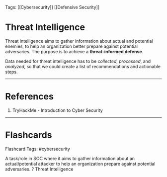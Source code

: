 Tags: [[Cybersecurity]] [[Defensive Security]]
# Threat Intelligence

Threat intelligence aims to gather information about actual and potential enemies, to help an organization better prepare against potential adversaries. The purpose is to achieve a **threat-informed defense**.

Data needed for threat intelligence has to be *collected*, *processed*, and *analyzed*, so that we could create a list of recommendations and actionable steps.

---
# References

1. TryHackMe - Introduction to Cyber Security

---
# Flashcards

Flashcard Tags: #cybersecurity 

A task/role in SOC where it aims to gather information about an actual/potential attacker to help an organization prepare against potential adversaries.
?
Threat Intelligence
<!--SR:!2024-05-20,16,290-->